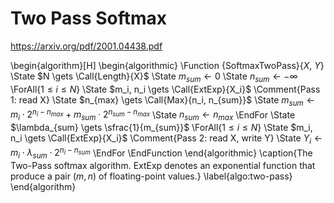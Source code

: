 # Two Pass Softmax

https://arxiv.org/pdf/2001.04438.pdf


\begin{algorithm}[H]
    \begin{algorithmic}
        \Function {SoftmaxTwoPass}{$X$, $Y$}
            \State $N \gets \Call{Length}{X}$
            \State $m_{sum} \gets 0$
            \State $n_{sum} \gets -\infty$
            \ForAll{$1 \leq i \leq N$}
                \State $m_i, n_i \gets \Call{ExtExp}{X_i}$
                \Comment{Pass 1: read X}
                \State $n_{max} \gets \Call{Max}{n_i, n_{sum}}$
                \State $m_{sum} \gets m_i \cdot 2^{n_i - n_{max}} + m_{sum} \cdot 2^{n_{sum} - n_{max}}$
                \State $n_{sum} \gets n_{max}$
            \EndFor
            \State $\lambda_{sum} \gets \sfrac{1}{m_{sum}}$
            \ForAll{$1 \leq i \leq N$}
                \State $m_i, n_i \gets \Call{ExtExp}{X_i}$
                \Comment{Pass 2: read X, write Y}
                \State $Y_i \gets m_i \cdot \lambda_{sum} \cdot 2^{n_i - n_{sum}}$
            \EndFor
        \EndFunction
    \end{algorithmic}
    \caption{The Two-Pass softmax algorithm. $\textrm{ExtExp}$ denotes an exponential function that produce a pair $(m, n)$ of floating-point values.}
    \label{algo:two-pass}
\end{algorithm}